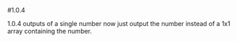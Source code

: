 #1.0.4

1.0.4
outputs of a single number now just output the number instead of a 1x1 array containing the number.